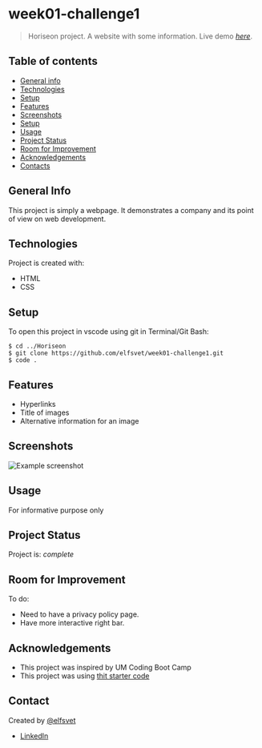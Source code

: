 # week01-challenge1
> Horiseon project. A website with some information.
> Live demo [_here_](https://elfsvet.github.io/week01-challenge1/). 

## Table of contents
* [General info](#general-info)
* [Technologies](#technologies)
* [Setup](#setup)
* [Features](#features)
* [Screenshots](#screenshots)
* [Setup](#setup)
* [Usage](#usage)
* [Project Status](#project-status)
* [Room for Improvement](#room-for-improvement)
* [Acknowledgements](#acknowledgements)
* [Contacts](#contact)



## General Info
This project is simply a webpage.
It demonstrates a company and its point of view on web development.

## Technologies
Project is created with:
- HTML
- CSS

## Setup
To open this project in vscode using git in Terminal/Git Bash:

```
$ cd ../Horiseon
$ git clone https://github.com/elfsvet/week01-challenge1.git
$ code .
```

## Features
- Hyperlinks
- Title of images
- Alternative information for an image
## Screenshots
![Example screenshot](./assets/images/digital-marketing-meeting.jpg)


## Usage
For informative purpose only

## Project Status
Project is: _complete_

## Room for Improvement
To do:
- Need to have a privacy policy page.
- Have more interactive right bar.

## Acknowledgements
- This project was inspired by UM Coding Boot Camp
- This project was using [thit starter code](https://github.com/coding-boot-camp/urban-octo-telegram)

## Contact
Created by [@elfsvet](https://github.com/elfsvet)
- [LinkedIn](https://www.linkedin.com/in/stepanmatysik/)